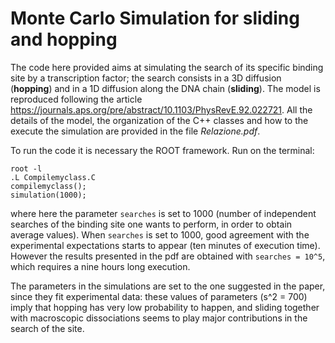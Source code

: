 # Monte Carlo Simulation for sliding and hopping

The code here provided aims at simulating the search of its specific binding site by a transcription factor; the search consists in a 3D diffusion (**hopping**) and in a 1D diffusion along the DNA chain (**sliding**). The model is reproduced following the article https://journals.aps.org/pre/abstract/10.1103/PhysRevE.92.022721.
All the details of the model, the organization of the C++ classes and how to the execute the simulation are provided in the file *Relazione.pdf*.

To run the code it is necessary the ROOT framework. Run on the terminal:
```
root -l 
.L Compilemyclass.C
compilemyclass();
simulation(1000);
```
where here the parameter ```searches``` is set to 1000 (number of independent searches of the binding site one wants to perform, in order to obtain average values). When ```searches``` is set to 1000, good agreement with the experimental expectations starts to appear (ten minutes of execution time). However the results presented in the pdf are obtained with ```searches = 10^5```, which requires a nine hours long execution.

The parameters in the simulations are set to the one suggested in the paper, since they fit experimental data: these values of parameters (s^2 = 700) imply that hopping has very low probability to happen, and sliding together with macroscopic dissociations seems to play major contributions in the search of the site. 
